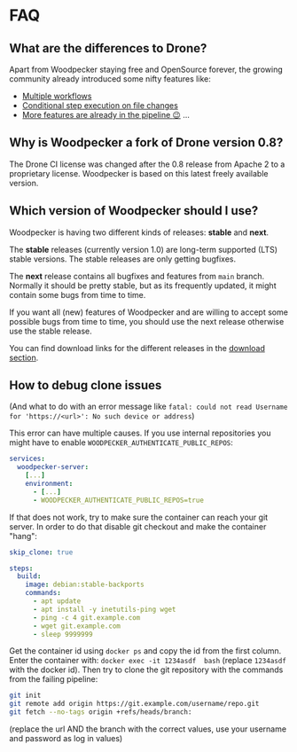 # FAQ

## What are the differences to Drone?

Apart from Woodpecker staying free and OpenSource forever, the growing community already introduced some nifty features like:

- [Multiple workflows](/docs/next/usage/workflows)
- [Conditional step execution on file changes](/docs/usage/pipeline-syntax#path)
- [More features are already in the pipeline :wink:](https://github.com/woodpecker-ci/woodpecker/pulls) ...

## Why is Woodpecker a fork of Drone version 0.8?

The Drone CI license was changed after the 0.8 release from Apache 2 to a proprietary license. Woodpecker is based on this latest freely available version.

## Which version of Woodpecker should I use?

Woodpecker is having two different kinds of releases: **stable** and **next**.

The **stable** releases (currently version 1.0) are long-term supported (LTS) stable versions. The stable releases are only getting bugfixes.

The **next** release contains all bugfixes and features from `main` branch. Normally it should be pretty stable, but as its frequently updated, it might contain some bugs from time to time.

If you want all (new) features of Woodpecker and are willing to accept some possible bugs from time to time, you should use the next release otherwise use the stable release.

You can find download links for the different releases in the [download section](/docs/downloads).

## How to debug clone issues

(And what to do with an error message like `fatal: could not read Username for 'https://<url>': No such device or address`)

This error can have multiple causes. If you use internal repositories you might have to enable `WOODPECKER_AUTHENTICATE_PUBLIC_REPOS`:

```yaml
services:
  woodpecker-server:
    [...]
    environment:
      - [...]
      - WOODPECKER_AUTHENTICATE_PUBLIC_REPOS=true
```

If that does not work, try to make sure the container can reach your git server. In order to do that disable git checkout and make the container "hang":

```yaml
skip_clone: true

steps:
  build:
    image: debian:stable-backports
    commands:
      - apt update
      - apt install -y inetutils-ping wget
      - ping -c 4 git.example.com
      - wget git.example.com
      - sleep 9999999
```

Get the container id using `docker ps` and copy the id from the first column. Enter the container with: `docker exec -it 1234asdf  bash` (replace `1234asdf` with the docker id). Then try to clone the git repository with the commands from the failing pipeline:
```bash
git init
git remote add origin https://git.example.com/username/repo.git
git fetch --no-tags origin +refs/heads/branch:
```
(replace the url AND the branch with the correct values, use your username and password as log in values)
